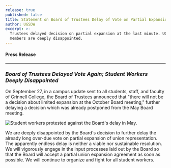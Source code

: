 ```yaml
---
release: true
published: false
title: Statement on Board of Trustees Delay of Vote on Partial Expansion
author: UGSDW
excerpt: >-
  Trustees delayed decision on partial expansion at the last minute. UGSDW
  members are deeply disappointed.
---
```

#### Press Release

***

### *Board of Trustees Delayed Vote Again; Student Workers Deeply Disappointed*


On September 27, in a campus update sent to all students, staff, and faculty of Grinnell College, the Board of Trustees announced that "there will not be a decision about limited expansion at the October Board meeting," further delaying a decision which was already postponed from the May Board meeting. 

![Student workers protested against the Board's delay in May.]({{site.baseurl}}/assets/news/IMG_20190513_153012.jpg)

We are deeply disappointed by the Board's decision to further delay the already long over-due vote on partial expansion of union representation. The apparently endless delay is neither a viable nor sustainable resolution. We will vigorously engage in the input processes laid out by the Board so that the Board will accept a partial union expansion agreement as soon as possible. We will continue to organize and fight for all student workers. 
